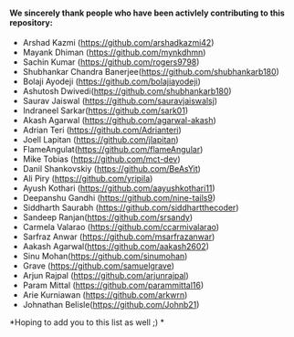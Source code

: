 #### We sincerely thank people who have been activlely contributing to this repository:
- Arshad Kazmi (https://github.com/arshadkazmi42)
- Mayank Dhiman (https://github.com/mynkdhmn)
- Sachin Kumar (https://github.com/rogers9798)
- Shubhankar Chandra Banerjee(https://github.com/shubhankarb180)
- Bolaji Ayodeji (https://github.com/bolajiayodeji)
- Ashutosh Dwivedi(https://github.com/shubhankarb180)
- Saurav Jaiswal (https://github.com/sauravjaiswalsj)
- Indraneel Sarkar(https://github.com/sark01)
- Akash Agarwal (https://github.com/agarwal-akash) 
- Adrian Teri (https://github.com/Adrianteri)
- Joell Lapitan (https://github.com/jlapitan)
- FlameAngulat(https://github.com/flameAngular)
- Mike Tobias (https://github.com/mct-dev)
- Danil Shankovskiy (https://github.com/BeAsYit)
- Ali Piry (https://github.com/yripila)
- Ayush Kothari (https://github.com/aayushkothari11)
- Deepanshu Gandhi (https://github.com/nine-tails9)
- Siddharth Saurabh (https://github.com/siddhartthecoder)
- Sandeep Ranjan(https://github.com/srsandy)
- Carmela Valarao (https://github.com/ccarmivalarao)
- Sarfraz Anwar (https://github.com/msarfrazanwar)
- Aakash Agarwal(https://github.com/aakash2602)
- Sinu Mohan(https://github.com/sinumohan)
- Grave (https://github.com/samuelgrave)
- Arjun Rajpal (https://github.com/arjunrajpal)
- Param Mittal (https://github.com/parammittal16)
- Arie Kurniawan (https://github.com/arkwrn)
- Johnathan Belisle(https://github.com/Johnb21)

*Hoping to add you to this list as well ;) *

